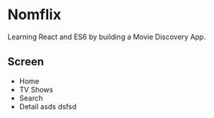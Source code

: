# Nomflix

Learning React and ES6 by building a Movie Discovery App.

## Screen

- Home
- TV Shows
- Search
- Detail
  asds
  dsfsd
